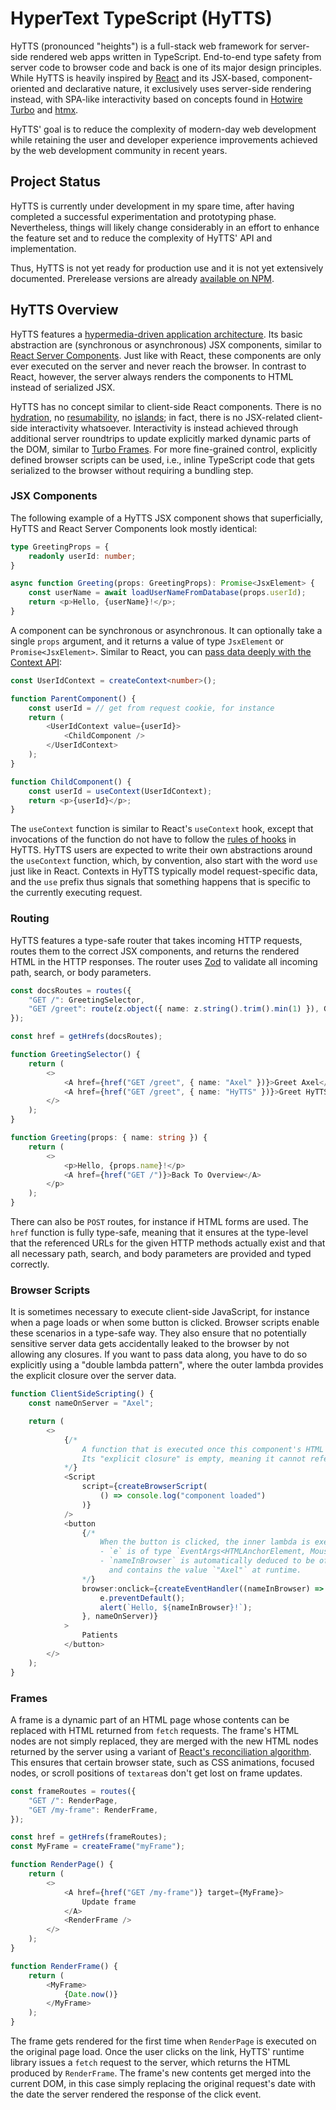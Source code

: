 # HyperText TypeScript (HyTTS)

HyTTS (pronounced "heights") is a full-stack web framework for server-side rendered web apps written in TypeScript.
End-to-end type safety from server code to browser code and back is one of its major design principles.
While HyTTS is heavily inspired by [React](https://reactjs.org/) and its JSX-based, component-oriented and declarative nature, it exclusively uses server-side rendering instead, with SPA-like interactivity based on concepts found in [Hotwire Turbo](https://hotwired.dev/) and [htmx](https://htmx.org/).

HyTTS' goal is to reduce the complexity of modern-day web development while retaining the user and developer experience improvements achieved by the web development community in recent years.

## Project Status

HyTTS is currently under development in my spare time, after having completed a successful experimentation and prototyping phase.
Nevertheless, things will likely change considerably in an effort to enhance the feature set and to reduce the complexity of HyTTS' API and implementation.

Thus, HyTTS is not yet ready for production use and it is not yet extensively documented.
Prerelease versions are already [available on NPM](https://www.npmjs.com/package/@hytts/hytts).

## HyTTS Overview

HyTTS features a [hypermedia-driven application architecture](https://htmx.org/essays/hypermedia-driven-applications/). Its basic abstraction are (synchronous or asynchronous) JSX components, similar to [React Server Components](https://nextjs.org/docs/app/building-your-application/rendering/server-components).
Just like with React, these components are only ever executed on the server and never reach the browser.
In contrast to React, however, the server always renders the components to HTML instead of serialized JSX.

HyTTS has no concept similar to client-side React components. There is no [hydration](https://react.dev/reference/react-dom/client/hydrateRoot), no [resumability](https://qwik.dev/docs/concepts/resumable/), no [islands](https://docs.astro.build/en/concepts/islands/); in fact, there is no JSX-related client-side interactivity whatsoever.
Interactivity is instead achieved through additional server roundtrips to update explicitly marked dynamic parts of the DOM, similar to [Turbo Frames](https://turbo.hotwired.dev/handbook/frames).
For more fine-grained control, explicitly defined browser scripts can be used, i.e., inline TypeScript code that gets serialized to the browser without requiring a bundling step.

### JSX Components

The following example of a HyTTS JSX component shows that superficially, HyTTS and React Server Components look mostly identical:

```typescript jsx
type GreetingProps = {
    readonly userId: number;
}

async function Greeting(props: GreetingProps): Promise<JsxElement> {
    const userName = await loadUserNameFromDatabase(props.userId);
    return <p>Hello, {userName}!</p>;
}
```

A component can be synchronous or asynchronous.
It can optionally take a single `props` argument, and it returns a value of type `JsxElement` or `Promise<JsxElement>`.
Similar to React, you can [pass data deeply with the Context API](https://react.dev/learn/passing-data-deeply-with-context):

```typescript jsx
const UserIdContext = createContext<number>();

function ParentComponent() {
    const userId = // get from request cookie, for instance
    return (
        <UserIdContext value={userId}>
            <ChildComponent />
        </UserIdContext>
    );
}

function ChildComponent() {
    const userId = useContext(UserIdContext);
    return <p>{userId}</p>;
}
```

The `useContext` function is similar to React's `useContext` hook, except that invocations of the function do not have to follow the [rules of hooks](https://react.dev/warnings/invalid-hook-call-warning) in HyTTS.
HyTTS users are expected to write their own abstractions around the `useContext` function, which, by convention, also start with the word `use` just like in React.
Contexts in HyTTS typically model request-specific data, and the `use` prefix thus signals that something happens that is specific to the currently executing request.

### Routing

HyTTS features a type-safe router that takes incoming HTTP requests, routes them to the correct JSX components, and returns the rendered HTML in the HTTP responses.
The router uses [Zod](https://github.com/colinhacks/zod) to validate all incoming path, search, or body parameters.

```typescript jsx
const docsRoutes = routes({
    "GET /": GreetingSelector,
    "GET /greet": route(z.object({ name: z.string().trim().min(1) }), Greeting),
});

const href = getHrefs(docsRoutes);

function GreetingSelector() {
    return (
        <>
            <A href={href("GET /greet", { name: "Axel" })}>Greet Axel</A>
            <A href={href("GET /greet", { name: "HyTTS" })}>Greet HyTTS</A>
        </>
    );
}

function Greeting(props: { name: string }) {
    return (
        <>
            <p>Hello, {props.name}!</p>
            <A href={href("GET /")}>Back To Overview</A>
        </p>
    );
}
```

There can also be `POST` routes, for instance if HTML forms are used.
The `href` function is fully type-safe, meaning that it ensures at the type-level that the referenced URLs for the given HTTP methods actually exist and that all necessary path, search, and body parameters are provided and typed correctly.

### Browser Scripts

It is sometimes necessary to execute client-side JavaScript, for instance when a page loads or when some button is clicked.
Browser scripts enable these scenarios in a type-safe way.
They also ensure that no potentially sensitive server data gets accidentally leaked to the browser by not allowing any closures.
If you want to pass data along, you have to do so explicitly using a "double lambda pattern", where the outer lambda provides the explicit closure over the server data.

```typescript jsx
function ClientSideScripting() {
    const nameOnServer = "Axel";

    return (
        <>
            {/*
                A function that is executed once this component's HTML is added to the DOM.
                Its "explicit closure" is empty, meaning it cannot reference any server data.
            */}
            <Script
                script={createBrowserScript(
                    () => console.log("component loaded")
                )}
            />
            <button
                {/*
                    When the button is clicked, the inner lambda is executed.
                    - `e` is of type `EventArgs<HTMLAnchorElement, MouseEvent>`
                    - `nameInBrowser` is automatically deduced to be of type `string`
                      and contains the value `"Axel"` at runtime.
                */}
                browser:onclick={createEventHandler((nameInBrowser) => (e) => {
                    e.preventDefault();
                    alert(`Hello, ${nameInBrowser}!`);
                }, nameOnServer)}
            >
                Patients
            </button>
        </>
    );
}
```

### Frames

A frame is a dynamic part of an HTML page whose contents can be replaced with HTML returned from `fetch` requests.
The frame's HTML nodes are not simply replaced, they are merged with the new HTML nodes returned by the server using a variant of [React's reconciliation algorithm](https://legacy.reactjs.org/docs/reconciliation.html).
This ensures that certain browser state, such as CSS animations, focused nodes, or scroll positions of `textarea`s don't get lost on frame updates.

```typescript jsx
const frameRoutes = routes({
    "GET /": RenderPage,
    "GET /my-frame": RenderFrame,
});

const href = getHrefs(frameRoutes);
const MyFrame = createFrame("myFrame");

function RenderPage() {
    return (
        <>
            <A href={href("GET /my-frame")} target={MyFrame}>
                Update frame
            </A>
            <RenderFrame />
        </>
    );
}

function RenderFrame() {
    return (
        <MyFrame>
            {Date.now()}
        </MyFrame>
    );
}
```

The frame gets rendered for the first time when `RenderPage` is executed on the original page load.
Once the user clicks on the link, HyTTS' runtime library issues a `fetch` request to the server, which returns the HTML produced by `RenderFrame`.
The frame's new contents get merged into the current DOM, in this case simply replacing the original request's date with the date the server rendered the response of the click event.
